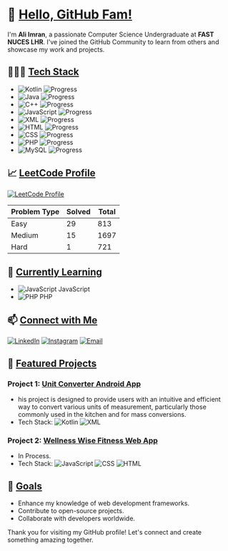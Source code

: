 # 👋 <b><u>Hello, GitHub Fam!</u></b>

I'm **Ali Imran**, a passionate Computer Science Undergraduate at **FAST NUCES LHR**. I've joined the GitHub Community to learn from others and showcase my work and projects.

## 👨🏻‍💻 <b><u>Tech Stack</u></b>

- ![Kotlin](https://img.shields.io/badge/-Kotlin-0095D5?logo=kotlin&logoColor=white)      ![Progress](https://progress-bar.dev/40)
- ![Java](https://img.shields.io/badge/-Java-007396?logo=java&logoColor=white)            ![Progress](https://progress-bar.dev/35)
- ![C++](https://img.shields.io/badge/-C++-00599C?logo=cplusplus&logoColor=white)         ![Progress](https://progress-bar.dev/85)
- ![JavaScript](https://img.shields.io/badge/-JavaScript-F7DF1E?logo=javascript&logoColor=black)  ![Progress](https://progress-bar.dev/60)
- ![XML](https://img.shields.io/badge/-XML-FFA500?logo=xml&logoColor=white)               ![Progress](https://progress-bar.dev/80)
- ![HTML](https://img.shields.io/badge/-HTML-E34F26?logo=html5&logoColor=white)           ![Progress](https://progress-bar.dev/85)
- ![CSS](https://img.shields.io/badge/-CSS-1572B6?logo=css3&logoColor=white)              ![Progress](https://progress-bar.dev/70)
- ![PHP](https://img.shields.io/badge/-PHP-777BB4?logo=php&logoColor=white)               ![Progress](https://progress-bar.dev/50)
- ![MySQL](https://img.shields.io/badge/-MySQL-4479A1?logo=mysql&logoColor=white)         ![Progress](https://progress-bar.dev/65)


## 📈 <b><u>LeetCode Profile</u></b>

[![LeetCode Profile](https://img.shields.io/badge/LeetCode-Profile-blue?logo=leetcode&logoColor=white)](https://leetcode.com/Coconut-X)

| Problem Type    | Solved  | Total |
|-----------------|---------|-------|
| Easy            | 29      | 813   |
| Medium          | 15      | 1697  |
| Hard            | 1       | 721   |





## 🌱 <b><u>Currently Learning</u></b>

- ![JavaScript](https://img.shields.io/badge/-JavaScript-F7DF1E?logo=javascript&logoColor=white) JavaScript
- ![PHP](https://img.shields.io/badge/-PHP-777BB4?logo=php&logoColor=white) PHP


## 📫 <b><u>Connect with Me</u></b>

[![LinkedIn](https://img.shields.io/badge/-LinkedIn-0077B5?logo=linkedin&logoColor=white)](https://www.linkedin.com/in/ali-imran-ab5844290/)
[![Instagram](https://img.shields.io/badge/-Instagram-E4405F?logo=instagram&logoColor=white&style=for-the-badge)](https://instagram.com/coconut_.x._)
[![Email](https://img.shields.io/badge/-Email-D14836?logo=gmail&logoColor=white)](mailto:coconutx453@gmail.com)

## 📂 <b><u>Featured Projects</u></b>

### Project 1: [Unit Converter Android App](https://github.com/Coconut-X/Conversions-Application)
- his project is designed to provide users with an intuitive and efficient way to convert various units of measurement, particularly those commonly used in the kitchen and for mass conversions.
- Tech Stack: ![Kotlin](https://img.shields.io/badge/-Kotlin-0095D5?logo=kotlin&logoColor=white) ![XML](https://img.shields.io/badge/-XML-FFA500?logo=xml&logoColor=white) 

### Project 2: [Wellness Wise Fitness Web App](https://github.com/Coconut-X/Wellness-Wise)
- In Process.
- Tech Stack: ![JavaScript](https://img.shields.io/badge/-JavaScript-F7DF1E?logo=javascript&logoColor=black) ![CSS](https://img.shields.io/badge/-CSS-1572B6?logo=css3&logoColor=white)  ![HTML](https://img.shields.io/badge/-HTML-E34F26?logo=html5&logoColor=white) 

## 🎯 <b><u>Goals</u></b>

- Enhance my knowledge of web development frameworks.
- Contribute to open-source projects.
- Collaborate with developers worldwide.

Thank you for visiting my GitHub profile! Let's connect and create something amazing together.
